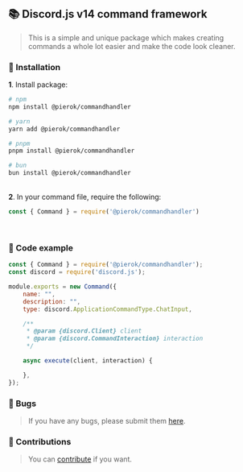 ## 📚 Discord.js v14 command framework

> This is a simple and unique package which makes creating commands a whole lot easier and make the code look cleaner.

### 🚀 Installation

**1**. Install package:

```bash
# npm
npm install @pierok/commandhandler

# yarn
yarn add @pierok/commandhandler

# pnpm
pnpm install @pierok/commandhandler

# bun
bun install @pierok/commandhandler
```

<bt></br>
**2**. In your command file, require the following:

```js
const { Command } = require('@pierok/commandhandler')
```

<bt></br>

### 📑 Code example

```js
const { Command } = require('@pierok/commandhandler');
const discord = require('discord.js');

module.exports = new Command({
    name: "",
    description: "",
    type: discord.ApplicationCommandType.ChatInput,

    /**
     * @param {discord.Client} client
     * @param {discord.CommandInteraction} interaction
     */

    async execute(client, interaction) {

    },
});
```

### 🔧 Bugs

> If you have any bugs, please submit them [here](https://github.com/pierokchad/commandhandler/issues).

### 🎲 Contributions

> You can [contribute](https://github.com/pierokchad/commandhandler/tree/main/docs/CONTRIBUTING.md) if you want.
